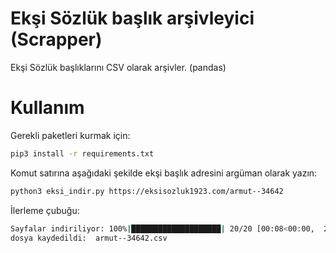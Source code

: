 # Ekşi Sözlük başlık arşivleyici (Scrapper)

Ekşi Sözlük başlıklarını CSV olarak arşivler. (pandas)


# Kullanım

Gerekli paketleri kurmak için:

```bash
pip3 install -r requirements.txt
```


Komut satırına aşağıdaki şekilde ekşi başlık adresini argüman olarak yazın:

```bash
python3 eksi_indir.py https://eksisozluk1923.com/armut--34642
```

İlerleme çubuğu:

```bash
Sayfalar indiriliyor: 100%|████████████████████| 20/20 [00:08<00:00,  2.33 sayfa/s]
dosya kaydedildi:  armut--34642.csv
```
